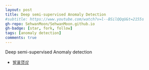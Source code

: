 ```yaml
---
layout: post
title: Deep semi-supervised Anomaly Detection
#subtitle: https://www.youtube.com/watch?v=l--BSilQQqU&t=2155s
gh-repo: SehwanMoon/SehwanMoon.github.io
gh-badge: [star, fork, follow]
tags: [anomaly detection]
comments: true
---
```


Deep semi-supervised Anomaly detection
<br>

* [발표영상](https://www.youtube.com/watch?v=l--BSilQQqU&t=2155s)
